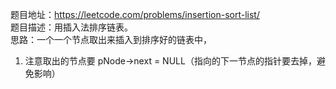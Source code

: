 题目地址：https://leetcode.com/problems/insertion-sort-list/  
题目描述：用插入法排序链表。  
思路：一个一个节点取出来插入到排序好的链表中，   
1. 注意取出的节点要 pNode->next = NULL（指向的下一节点的指针要去掉，避免影响）  